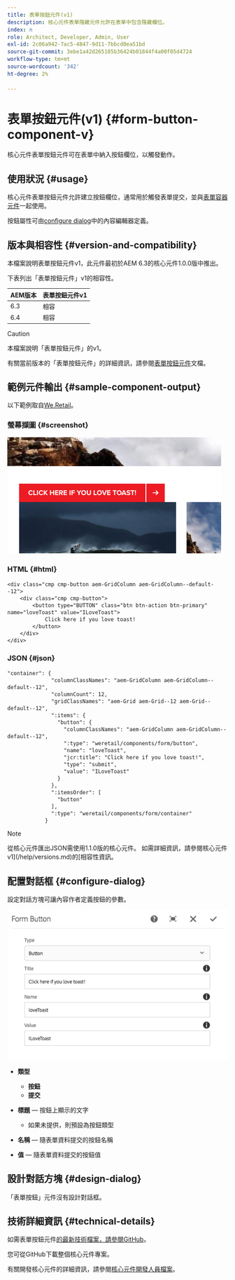 ```yaml
---
title: 表單按鈕元件(v1)
description: 核心元件表單隱藏元件允許在表單中包含隱藏欄位。
index: n
role: Architect, Developer, Admin, User
exl-id: 2c06a942-7ac5-4847-9d11-7bbcd0ea51bd
source-git-commit: 3ebe1a42d265185b36424b01844f4a00f05d4724
workflow-type: tm+mt
source-wordcount: '342'
ht-degree: 2%

---
```


# 表單按鈕元件(v1) {#form-button-component-v}

核心元件表單按鈕元件可在表單中納入按鈕欄位，以觸發動作。

## 使用狀況 {#usage}

核心元件表單按鈕元件允許建立按鈕欄位，通常用於觸發表單提交，並與[表單容器元件](form-container-v1.md)一起使用。

按鈕屬性可由[configure dialog](#configure-dialog)中的內容編輯器定義。

## 版本與相容性 {#version-and-compatibility}

本檔案說明表單按鈕元件v1，此元件最初於AEM 6.3的核心元件1.0.0版中推出。

下表列出「表單按鈕元件」v1的相容性。

| AEM版本 | 表單按鈕元件v1 |
|--- |--- |
| 6.3 | 相容 |
| 6.4 | 相容 |

>[!CAUTION]
>
>本檔案說明「表單按鈕元件」的v1。
>
>有關當前版本的「表單按鈕元件」的詳細資訊，請參閱[表單按鈕元件](/help/components/forms/form-button.md)文檔。

## 範例元件輸出 {#sample-component-output}

以下範例取自[We.Retail](https://helpx.adobe.com/experience-manager/6-4/sites/developing/using/we-retail.html)。

### 螢幕擷圖 {#screenshot}

![](/help/assets/chlimage_1-48.png)

### HTML {#html}

```
<div class="cmp cmp-button aem-GridColumn aem-GridColumn--default--12">
    <div class="cmp cmp-button">
        <button type="BUTTON" class="btn btn-action btn-primary" name="loveToast" value="ILoveToast">
            Click here if you love toast!
        </button>
    </div>
</div>
```

### JSON {#json}

```
"container": {
              "columnClassNames": "aem-GridColumn aem-GridColumn--default--12",
              "columnCount": 12,
              "gridClassNames": "aem-Grid aem-Grid--12 aem-Grid--default--12",
              ":items": {
                "button": {
                  "columnClassNames": "aem-GridColumn aem-GridColumn--default--12",
                  ":type": "weretail/components/form/button",
                  "name": "loveToast",
                  "jcr:title": "Click here if you love toast!",
                  "type": "submit",
                  "value": "ILoveToast"
                }
              },
              ":itemsOrder": [
                "button"
              ],
              ":type": "weretail/components/form/container"
            }
```

>[!NOTE]
>
>從核心元件匯出JSON需使用1.1.0版的核心元件。 如需詳細資訊，請參閱核心元件v1](/help/versions.md)的[相容性資訊。

## 配置對話框 {#configure-dialog}

設定對話方塊可讓內容作者定義按鈕的參數。

![](/help/assets/chlimage_1-49.png)

* **類型**
   * **按鈕**
   * **提交**

* **標題**  — 按鈕上顯示的文字
   * 如果未提供，則預設為按鈕類型

* **名稱**  — 隨表單資料提交的按鈕名稱
* **值**  — 隨表單資料提交的按鈕值

## 設計對話方塊 {#design-dialog}

「表單按鈕」元件沒有設計對話框。

## 技術詳細資訊 {#technical-details}

如需表單按鈕元件[的最新技術檔案，請參閱GitHub](https://github.com/adobe/aem-core-wcm-components/tree/master/content/src/content/jcr_root/apps/core/wcm/components/form/button/v1/button)。

您可從GitHub下載整個核心元件專案。

有關開發核心元件的詳細資訊，請參閱[核心元件開發人員檔案](/help/developing/overview.md)。
